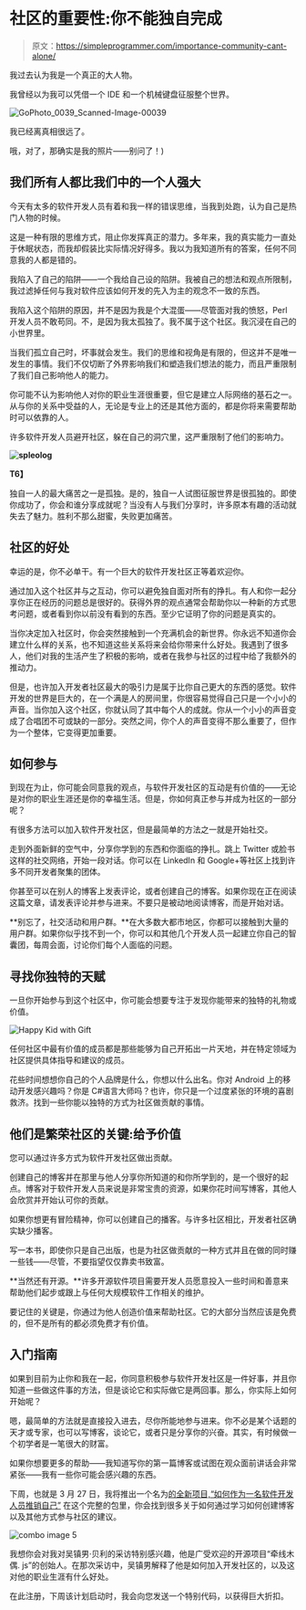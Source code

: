 # 社区的重要性:你不能独自完成

> 原文：<https://simpleprogrammer.com/importance-community-cant-alone/>

我过去认为我是一个真正的大人物。

我曾经以为我可以凭借一个 IDE 和一个机械键盘征服整个世界。



![GoPhoto_0039_Scanned-Image-00039](img/1c95cff8ec9bfc04ff47b71b0c8b12ba.png "GoPhoto_0039_Scanned-Image-00039")



我已经离真相很远了。

哦，对了，那确实是我的照片——别问了！)

## 我们所有人都比我们中的一个人强大

今天有太多的软件开发人员有着和我一样的错误思维，当我到处跑，认为自己是热门人物的时候。

这是一种有限的思维方式，阻止你发挥真正的潜力。多年来，我的真实能力一直处于休眠状态，而我却假装比实际情况好得多。我以为我知道所有的答案，任何不同意我的人都是错的。

我陷入了自己的陷阱——一个我给自己设的陷阱。我被自己的想法和观点所限制，我过滤掉任何与我对软件应该如何开发的先入为主的观念不一致的东西。

我陷入这个陷阱的原因，并不是因为我是个大混蛋——尽管面对我的愤怒，Perl 开发人员不敢苟同。不，是因为我太孤独了。我不属于这个社区。我沉浸在自己的小世界里。

当我们孤立自己时，坏事就会发生。我们的思维和视角是有限的，但这并不是唯一发生的事情。我们不仅切断了外界影响我们和塑造我们想法的能力，而且严重限制了我们自己影响他人的能力。

你可能不认为影响他人对你的职业生涯很重要，但它是建立人际网络的基石之一。从与你的关系中受益的人，无论是专业上的还是其他方面的，都是你将来需要帮助时可以依靠的人。

许多软件开发人员避开社区，躲在自己的洞穴里，这严重限制了他们的影响力。

**[](https://simpleprogrammer.com/wp-content/uploads/2014/03/cave.jpg)**

**![spleolog](img/db428af1efad23c774dd69b35f87045d.png "spleolog")**

**T6】**

独自一人的最大痛苦之一是孤独。是的，独自一人试图征服世界是很孤独的。即使你成功了，你会和谁分享成就呢？当没有人与我们分享时，许多原本有趣的活动就失去了魅力。胜利不那么甜蜜，失败更加痛苦。

## 社区的好处

幸运的是，你不必单干。有一个巨大的软件开发社区正等着欢迎你。

通过加入这个社区并与之互动，你可以避免独自面对所有的挣扎。有人和你一起分享你正在经历的问题总是很好的。获得外界的观点通常会帮助你以一种新的方式思考问题，或者看到你以前没有看到的东西。至少它证明了你的问题是真实的。

当你决定加入社区时，你会突然接触到一个充满机会的新世界。你永远不知道你会建立什么样的关系，也不知道这些关系将来会给你带来什么好处。我遇到了很多人，他们对我的生活产生了积极的影响，或者在我参与社区的过程中给了我额外的推动力。

但是，也许加入开发者社区最大的吸引力是属于比你自己更大的东西的感觉。软件开发的世界是巨大的，在一个满是人的房间里，你很容易觉得自己只是一个小小的声音。当你加入这个社区，你就认同了其中每个人的成就。你从一个小小的声音变成了合唱团不可或缺的一部分。突然之间，你个人的声音变得不那么重要了，但作为一个整体，它变得更加重要。

## 如何参与

到现在为止，你可能会同意我的观点，与软件开发社区的互动是有价值的——无论是对你的职业生涯还是你的幸福生活。但是，你如何真正参与并成为社区的一部分呢？

有很多方法可以加入软件开发社区，但是最简单的方法之一就是开始社交。

走到外面新鲜的空气中，分享你学到的东西和你面临的挣扎。跳上 Twitter 或脸书这样的社交网络，开始一段对话。你可以在 LinkedIn 和 Google+等社区上找到许多不同开发者聚集的团体。

你甚至可以在别人的博客上发表评论，或者创建自己的博客。如果你现在正在阅读这篇文章，请发表评论并参与进来。不要只是被动地阅读博客，而是开始对话。

**别忘了，社交活动和用户群。**在大多数大都市地区，你都可以接触到大量的用户群。如果你似乎找不到一个，你可以和其他几个开发人员一起建立你自己的智囊团，每周会面，讨论你们每个人面临的问题。

## 寻找你独特的天赋

一旦你开始参与到这个社区中，你可能会想要专注于发现你能带来的独特的礼物或价值。[](https://simpleprogrammer.com/howtomarketyourself)

![Happy Kid with Gift](img/b759bd7a352abe5ea32c7f866c27f743.png "Happy Kid with Gift")



任何社区中最有价值的成员都是那些能够为自己开拓出一片天地，并在特定领域为社区提供具体指导和建议的成员。

花些时间想想你自己的个人品牌是什么，你想以什么出名。你对 Android 上的移动开发感兴趣吗？你是 C#语言大师吗？也许，你只是一个过度紧张的环境的喜剧救济。找到一些你能以独特的方式为社区做贡献的事情。

## 他们是繁荣社区的关键:给予价值

您可以通过许多方式为软件开发社区做出贡献。

创建自己的博客并在那里与他人分享你所知道的和你所学到的，是一个很好的起点。博客对于软件开发人员来说是非常宝贵的资源，如果你花时间写博客，其他人会欣赏并开始认可你的贡献。

如果你想更有冒险精神，你可以创建自己的播客。与许多社区相比，开发者社区确实缺少播客。

写一本书，即使你只是自己出版，也是为社区做贡献的一种方式并且在做的同时赚一些钱——尽管，不要指望仅仅靠卖书致富。

**当然还有开源。**许多开源软件项目需要开发人员愿意投入一些时间和善意来帮助他们起步或跟上与任何大规模软件工作相关的维护。

要记住的关键是，你通过为他人创造价值来帮助社区。它的大部分当然应该是免费的，但不是所有的都必须免费才有价值。

## 入门指南

如果到目前为止你和我在一起，你同意积极参与软件开发社区是一件好事，并且你知道一些做这件事的方法，但是谈论它和实际做它是两回事。那么，你实际上如何开始呢？

嗯，最简单的方法就是直接投入进去，尽你所能地参与进来。你不必是某个话题的天才或专家，也可以写博客，谈论它，或者只是分享你的兴奋。其实，有时候做一个初学者是一笔很大的财富。

如果你想要更多的帮助——我知道写你的第一篇博客或试图在观众面前讲话会非常紧张——我有一些你可能会感兴趣的东西。

下周，也就是 3 月 27 日，我将推出一个名为[的全新项目,“如何作为一名软件开发人员推销自己”](https://simpleprogrammer.com/howtomarketyourself) 在这个完整的包里，你会找到很多关于如何通过学习如何创建博客以及其他方式参与社区的建议。



![combo image 5](img/ca0d14aef1bef9bd3e1a8e905a72cbf5.png "combo image 5")



我想你会对我对吴镇男·贝利的采访特别感兴趣，他是广受欢迎的开源项目“牵线木偶. js”的创始人。在那次采访中，吴镇男解释了他是如何加入开发社区的，以及这对他的职业生涯有什么好处。

在此注册，下周该计划启动时，我会向您发送一个特别代码，以获得巨大折扣。